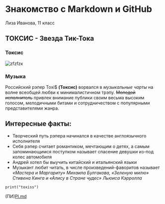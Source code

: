 # Знакомство с Markdown и GitHub
Лиза Иванова, 11 класс

## ТОКСИС - Звезда Тик-Тока
### Токсис

![zfzfzк](https://github.com/user-attachments/assets/8cc27335-80b7-4a68-90aa-0922878cdefd)


### Музыка
Российский рэпер Toxi$ **(Токсис)** ворвался в *музыкальные чарты* на волне всеобщей любви к минималистичном трэпу. ~~Молодой исполнитель~~ привлек внимание публики своим весьма высоким голосом, мелодичными битами и сотрудничеством с популярными представителями жанра.

## Интересные факты:
+ Творческий путь рэпера начинался в качестве англоязычного исполнителя
+ Себя рэпер считает романтиком, мечтающим о детях, а самым запоминающимся поступком называет спасение девушки из-под колес автомобиля
+ Андрей хотел бы выучить китайский и итальянский языки
+ Музыкант любит читать, в числе произведений-фаворитов называет *«Мастера и Маргариту» Михаила Булгакова, «Зеленую милю» Стивена Кинга и «Алису в Стране чудес» Льюиса Кэрролла*

` print("toxiss") `

(ПИ)[PI.md](https://github.com/LizaIvenova/README/blob/main/PI.md)
